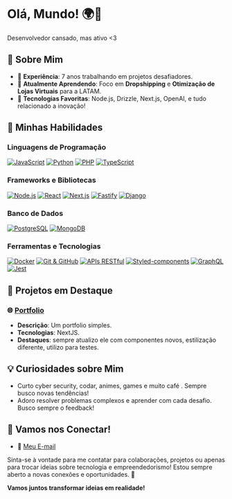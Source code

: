# Olá, Mundo! 🌍👋

Desenvolvedor cansado, mas ativo <3

## 🚀 Sobre Mim

- 💼 **Experiência**: 7 anos trabalhando em projetos desafiadores.
- 🌱 **Atualmente Aprendendo**: Foco em **Dropshipping** e **Otimização de Lojas Virtuais** para a LATAM.
- 🤖 **Tecnologias Favoritas**: Node.js, Drizzle, Next.js, OpenAI, e tudo relacionado a inovação!

## 💪 Minhas Habilidades

### Linguagens de Programação
[![JavaScript](https://img.icons8.com/color/24/000000/javascript.png)](https://developer.mozilla.org/en-US/docs/Web/JavaScript)
[![Python](https://img.icons8.com/color/24/000000/python.png)](https://www.python.org/doc/)
[![PHP](https://img.icons8.com/color/24/000000/php.png)](https://www.php.net/docs.php)
[![TypeScript](https://img.icons8.com/color/24/000000/typescript.png)](https://www.typescriptlang.org/docs/)

### Frameworks e Bibliotecas
[![Node.js](https://img.icons8.com/color/24/000000/nodejs.png)](https://nodejs.org/en/docs/)
[![React](https://img.icons8.com/color/24/000000/react-native.png)](https://reactjs.org/docs/getting-started.html)
[![Next.js](https://img.icons8.com/color/24/000000/nextjs.png)](https://nextjs.org/docs)
[![Fastify](https://img.icons8.com/color/24/000000/fastify.png)](https://www.fastify.io/docs/latest/)
[![Django](https://img.icons8.com/color/24/000000/django.png)](https://www.djangoproject.com/start/)

### Banco de Dados
[![PostgreSQL](https://img.icons8.com/?size=100&id=38561&format=png&color=000000)](https://www.postgresql.org/docs/)
[![MongoDB](https://img.icons8.com/color/24/000000/mongodb.png)](https://www.mongodb.com/docs/)

### Ferramentas e Tecnologias
[![Docker](https://img.icons8.com/color/24/000000/docker.png)](https://docs.docker.com/)
[![Git & GitHub](https://img.icons8.com/color/24/000000/git.png)](https://git-scm.com/doc)
[![APIs RESTful](https://img.icons8.com/color/24/000000/api.png)](https://restfulapi.net/)
[![Styled-components](https://img.icons8.com/color/24/000000/styled-components.png)](https://styled-components.com/docs)
[![GraphQL](https://img.icons8.com/color/24/000000/graphql.png)](https://graphql.org/learn/)
[![Jest](https://jestjs.io/pt-BR/img/favicon/favicon.ico)](https://jestjs.io/docs/getting-started)

## 🎯 Projetos em Destaque

### 🌐 [Portfolio](https://paulo-martins.vercel.app/)
- **Descrição**: Um portfolio simples.
- **Tecnologias**: NextJS.
- **Destaques**: sempre atualizo ele com componentes novos, estilização diferente, utilizo para testes.


## 💡 Curiosidades sobre Mim
- Curto cyber security, codar, animes, games e muito café . Sempre busco novas tendências!
- Adoro resolver problemas complexos e aprender com cada desafio. Busco sempre o feedback!

## 🤝 Vamos nos Conectar!

- 📧 [Meu E-mail](mailto:paulomn2013@gmail.com)

Sinta-se à vontade para me contatar para colaborações, projetos ou apenas para trocar ideias sobre tecnologia e empreendedorismo! Estou sempre aberto a novas conexões e oportunidades. 💬

**Vamos juntos transformar ideias em realidade!**
